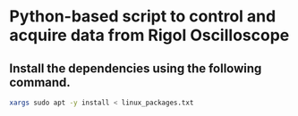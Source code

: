 # Python-based script to control and acquire data from Rigol Oscilloscope

## Install the dependencies using the following command.

```bash
xargs sudo apt -y install < linux_packages.txt
```